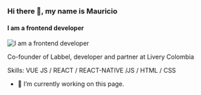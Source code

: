### Hi there 👋, my name is Mauricio
#### I am a frontend developer
![I am a frontend developer](https://res.cloudinary.com/dos13qenv/image/upload/v1595388590/Labbel/logo1_rhi81q.png)

Co-founder of Labbel, developer and partner at Livery Colombia

Skills: VUE JS / REACT /  REACT-NATIVE  /JS / HTML / CSS

- 🔭 I’m currently working on this page. 




